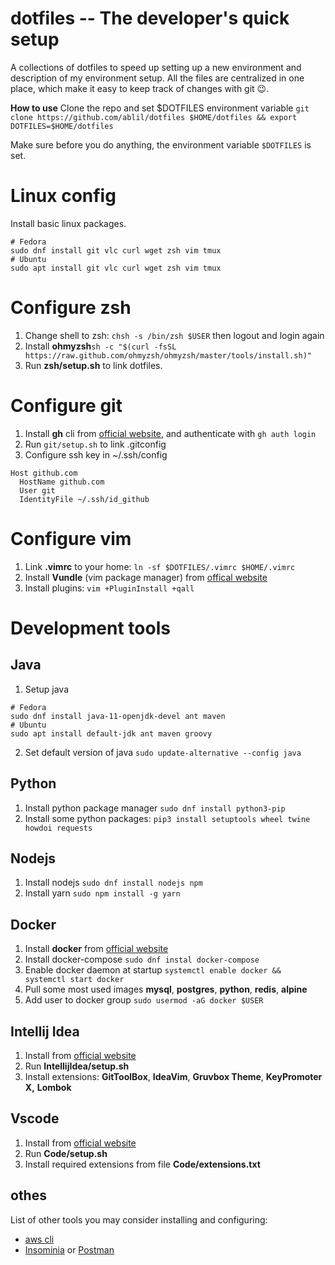 
# dotfiles -- The developer's quick setup

A collections of dotfiles to speed up setting up a new environment and description of my environment setup.
All the files are centralized in one place, which make it easy to keep track of changes with git :wink:.

**How to use**
Clone the repo and set \$DOTFILES environment variable
`git clone https://github.com/ablil/dotfiles $HOME/dotfiles && export DOTFILES=$HOME/dotfiles`

Make sure before you do anything, the environment variable `$DOTFILES` is set.

# Linux config
Install basic linux packages.

```
# Fedora
sudo dnf install git vlc curl wget zsh vim tmux
# Ubuntu
sudo apt install git vlc curl wget zsh vim tmux
```

# Configure zsh
1. Change shell to zsh: `chsh -s /bin/zsh $USER` then logout and login again
2. Install **ohmyzsh**`sh -c "$(curl -fsSL https://raw.github.com/ohmyzsh/ohmyzsh/master/tools/install.sh)"`
3. Run **zsh/setup.sh** to link dotfiles.

# Configure git
1. Install **gh** cli from [official website](https://cli.github.com/), and authenticate with `gh auth login`
2. Run `git/setup.sh` to link .gitconfig
3. Configure ssh key in ~/.ssh/config
```
Host github.com
  HostName github.com
  User git
  IdentityFile ~/.ssh/id_github
```

# Configure vim
1. Link **.vimrc** to your home: `ln -sf $DOTFILES/.vimrc $HOME/.vimrc`
2. Install **Vundle** (vim package manager) from [offical website](https://github.com/VundleVim/Vundle.vim)
3. Install plugins: `vim +PluginInstall +qall`


# Development tools
## Java
1. Setup java
```
# Fedora
sudo dnf install java-11-openjdk-devel ant maven
# Ubuntu
sudo apt install default-jdk ant maven groovy
```
2. Set default version of java `sudo update-alternative --config java`

## Python
1. Install python package manager ```sudo dnf install python3-pip```
2. Install some python packages:  ` pip3 install setuptools wheel twine howdoi requests `

## Nodejs
1. Install nodejs ```sudo dnf install nodejs npm```
2. Install yarn `sudo npm install -g yarn`


## Docker
1. Install **docker** from [ official website ]( https://docs.docker.com/engine/install/ )
2. Install docker-compose `sudo dnf instal docker-compose`
3. Enable docker daemon at startup `systemctl enable docker && systemctl start docker`
4. Pull some most used images **mysql**, **postgres**, **python**, **redis**, **alpine**
5. Add user to docker group `sudo usermod -aG docker $USER`


## Intellij Idea
1. Install from [ official website ]( https://www.jetbrains.com/toolbox-app/ )
2. Run **IntellijIdea/setup.sh**
3. Install extensions: **GitToolBox**, **IdeaVim**, **Gruvbox Theme**, **KeyPromoter X,** **Lombok**

## Vscode
1. Install from [official website](https://code.visualstudio.com)
2. Run **Code/setup.sh** 
3. Install required extensions from file **Code/extensions.txt**

## othes
List of other tools you may consider installing and configuring:
* [aws cli](https://docs.aws.amazon.com/cli/latest/userguide/getting-started-install.html)
* [Insominia](https://insomnia.rest/) or [Postman](https://www.postman.com/)

